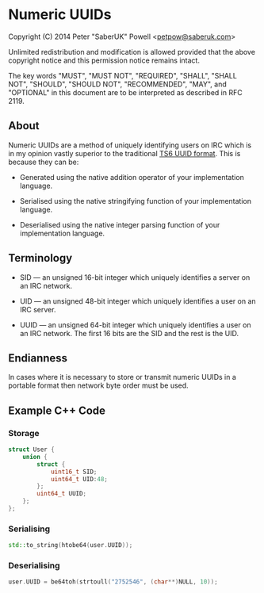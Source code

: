 # Numeric UUIDs

Copyright (C) 2014 Peter "SaberUK" Powell &lt;petpow@saberuk.com&gt;

Unlimited redistribution and modification is allowed provided that the above
copyright notice and this permission notice remains intact.

The key words "MUST", "MUST NOT", "REQUIRED", "SHALL", "SHALL NOT", "SHOULD",
"SHOULD NOT", "RECOMMENDED",  "MAY", and "OPTIONAL" in this document are to be
interpreted as described in RFC 2119.

## About

Numeric UUIDs are a method of uniquely identifying users on IRC which is in my
opinion vastly superior to the traditional [TS6 UUID format][TS6]. This is
because they can be:

* Generated using the native addition operator of your implementation language.

* Serialised using the native stringifying function of your implementation
  language.

* Deserialised using the native integer parsing function of your implementation
  language.

## Terminology

* SID &mdash; an unsigned 16-bit integer which uniquely identifies a server
  on an IRC network.

* UID &mdash; an unsigned 48-bit integer which uniquely identifies a user
  on an IRC server.

* UUID &mdash; an unsigned 64-bit integer which uniquely identifies a user
  on an IRC network. The first 16 bits are the SID and the rest is the UID.

## Endianness

In cases where it is necessary to store or transmit numeric UUIDs in a portable
format then network byte order must be used.

## Example C++ Code

### Storage

```cpp
struct User {
	union {	
		struct {
			uint16_t SID;
			uint64_t UID:48;
		};
		uint64_t UUID;
	};
};
```

### Serialising

```cpp
std::to_string(htobe64(user.UUID));
```

### Deserialising

```cpp
user.UUID = be64toh(strtoull("2752546", (char**)NULL, 10));
```

[TS6]: https://github.com/grawity/irc-docs/blob/03ba884a54f1cef2193cd62b6a86803d89c1ac41/server/ts6.txt "TS6 Specification"
